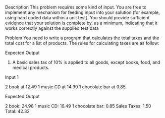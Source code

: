 Description
This problem requires some kind of input. You are free to implement any mechanism for feeding
input into your solution (for example, using hard coded data within a unit test).
You should provide sufficient evidence that your solution is complete by, as a minimum,
indicating that it works correctly against the supplied test data

Problem
You need to write a program that calculates the total taxes and the total cost for a list of
products. The rules for calculating taxes are as follow:

Expected Output
1. A basic sales tax of 10% is applied to all goods, except books, food, and medical products.

Input 1

2 book at 12.49
1 music CD at 14.99
1 chocolate bar at 0.85

Expected Output

2 book: 24.98
1 music CD: 16.49
1 chocolate bar: 0.85
Sales Taxes: 1.50
Total: 42.32